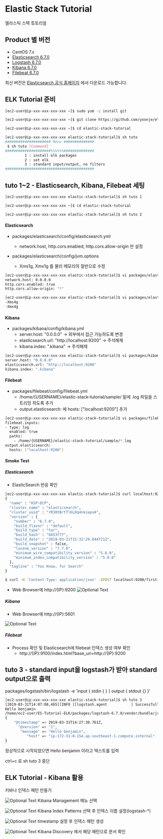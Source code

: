 # Elastic Stack Tutorial
엘라스틱 스택 튜토리얼

## Product 별 버전
* CentOS 7.x
* [Elasticsearch 6.7.0](https://artifacts.elastic.co/downloads/elasticsearch/elasticsearch-6.7.0.tar.gz)
* [Logstash 6.7.0](https://artifacts.elastic.co/downloads/logstash/logstash-6.7.0.tar.gz)
* [Kibana 6.7.0](https://artifacts.elastic.co/downloads/kibana/kibana-6.7.0-x86_64.tar.gz)
* [Filebeat 6.7.0](https://artifacts.elastic.co/downloads/beats/filebeat/filebeat-6.7.0-x86_64.tar.gz)

최신 버전은 [Elasticsearch 공식 홈페이지](https://www.elastic.co/downloads) 에서 다운로드 가능합니다.

## ELK Tutorial 준비
```bash
[ec2-user@ip-xxx-xxx-xxx-xxx ~]$ sudo yum -y install git

[ec2-user@ip-xxx-xxx-xxx-xxx ~]$ git clone https://github.com/yoonje/elastic-stack-tutorial.git

[ec2-user@ip-xxx-xxx-xxx-xxx ~]$ cd elastic-stack-tutorial

[ec2-user@ip-xxx-xxx-xxx-xxx elastic-stack-tutorial]$ sh tuto
##################### Menu ##############
 $ sh tuto [Command]
#####################%%%%%%##############
         1 : install elk packages
         2 : set elk
         3 : standard input/output, no filters
#########################################
```

## tuto 1~2 - Elasticsearch, Kibana, Filebeat 세팅

```bash
[ec2-user@ip-xxx-xxx-xxx-xxx elastic-stack-tutorial]$ sh tuto 1

[ec2-user@ip-xxx-xxx-xxx-xxx ~]$ cd elastic-stack-tutorial

[ec2-user@ip-xxx-xxx-xxx-xxx elastic-stack-tutorial]$ sh tuto 2
```

#### Elasticsearch
* packages/elasticsearch/config/elasticsearch.yml
  - network.host, http.cors.enabled, http.cors.allow-origin 만 설정

* packages/elasticsearch/config/jvm.options
  - Xms1g, Xmx1g 를 물리 메모리의 절반으로 수정

```bash
[ec2-user@ip-xxx-xxx-xxx-xxx elastic-stack-tutorial]$ vi packages/elasticsearch/config/elasticsearch.yml
network.host: 0.0.0.0
http.cors.enabled: true
http.cors.allow-origin: "*"

[ec2-user@ip-xxx-xxx-xxx-xxx elastic-stack-tutorial]$ vi packages/elasticsearch/config/jvm.options
-Xms4g
-Xmx4g
```

#### Kibana
* packages/kibana/config/kibana.yml
  - server.host: "0.0.0.0" -> 외부에서 접근 가능하도록 변경
  - elasticsearch.url: "http://localhost:9200" -> 주석해제
  - kibana.index: ".kibana" -> 주석해제

```bash
[ec2-user@ip-xxx-xxx-xxx-xxx elastic-stack-tutorial]$ vi packages/kibana/config/kibana.yml
server.host: "0.0.0.0"
elasticsearch.url: "http://localhost:9200"
kibana.index: ".kibana"
```

#### Filebeat
* packages/filebeat/config/filebeat.yml
  - /home/{USERNAME}/elastic-stack-tutorial/sample/ 밑에 .log 파일을 스트리밍 하도록 추가
  - output.elasticsearch: 에 hosts: ["localhost:9200"] 추가

```bash
[ec2-user@ip-xxx-xxx-xxx-xxx elastic-stack-tutorial]$ vi packages/filebeat/config/filebeat.yml
filebeat.inputs:
- type: log
  enabled: true
  paths:
    - /home/{USERNAME}/elastic-stack-tutorial/sample/*.log
output.elasticsearch:
  hosts: ["localhost:9200"]
```

#### Smoke Test

##### Elasticsearch
* ElasticSearch 반응 확인
```bash
[ec2-user@ip-xxx-xxx-xxx-xxx elastic-stack-tutorial]$ curl localhost:9200
{
  "name" : "KSP-DCP",
  "cluster_name" : "elasticsearch",
  "cluster_uuid" : "rR30tBrtTl6LDq4nkzapxA",
  "version" : {
    "number" : "6.7.0",
    "build_flavor" : "default",
    "build_type" : "tar",
    "build_hash" : "8453f77",
    "build_date" : "2019-03-21T15:32:29.844721Z",
    "build_snapshot" : false,
    "lucene_version" : "7.7.0",
    "minimum_wire_compatibility_version" : "5.6.0",
    "minimum_index_compatibility_version" : "5.0.0"
  },
  "tagline" : "You Know, for Search"
}

$ curl -H 'Content-Type: application/json' -XPOST localhost:9200/firstindex/_doc -d '{ "mykey": "myvalue" }'
```

* Web Browser에 http://{IP}:9200
![Optional Text](image/es-head1.png)

##### Kibana
* Web Browser에 http://{IP}:5601

![Optional Text](image/kibana.png)

##### Filebeat
* Process 확인 및 Elasticsearch에 filebeat 인덱스 생성 여부 확인
  - http://{IP}:9100/index.html?base_uri=http://{IP}:9200


## tuto 3 - standard input을 logstash가 받아 standard output으로 출력
packages/logstash/bin/logstash -e 'input { stdin { } } output { stdout {} }'

```bash
[ec2-user@ip-xxx-xxx-xxx-xxx elastic-stack-tutorial]$ sh tuto 3
[2019-03-31T14:07:08,465][INFO ][logstash.agent           ] Successfully started Logstash API endpoint {:port=>9600}
Hello benjamin
/home/ec2-user/ES-Tutorial-ELK/packages/logstash-6.7.0/vendor/bundle/jruby/2.5.0/gems/awesome_print-1.7.0/lib/awesome_print/formatters/base_formatter.rb:31: warning: constant ::Fixnum is deprecated
{
    "@timestamp" => 2019-03-31T14:27:30.761Z,
      "@version" => "1",
       "message" => "Hello benjamin",
          "host" => "ip-172-31-0-154.ap-southeast-1.compute.internal"
}
```
정상적으로 시작되었으면 Hello benjamin 이라고 텍스트를 입력

ctrl+c 로 sh tuto 3 중단

## ELK Tutorial - Kibana 활용
키바나 인덱스 패턴 만들기

![Optional Text](image/kibana1.png)
Kibana Management 메뉴 선택

![Optional Text](image/kibana2.png)
Kibana Index Patterns 선택 후 인덱스 이름 설정(logstash-\*)

![Optional Text](image/kibana3.png)
timestamp 설정 후 인덱스 패턴 생성

![Optional Text](image/kibana4.png)
Kibana Discovery 에서 해당 패턴으로 문서 확인
